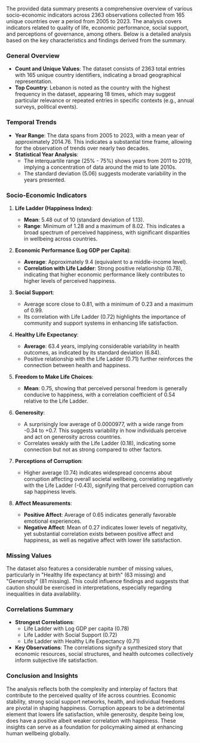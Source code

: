 The provided data summary presents a comprehensive overview of various socio-economic indicators across 2363 observations collected from 165 unique countries over a period from 2005 to 2023. The analysis covers indicators related to quality of life, economic performance, social support, and perceptions of governance, among others. Below is a detailed analysis based on the key characteristics and findings derived from the summary.

### General Overview
- **Count and Unique Values**: The dataset consists of 2363 total entries with 165 unique country identifiers, indicating a broad geographical representation.
- **Top Country**: Lebanon is noted as the country with the highest frequency in the dataset, appearing 18 times, which may suggest particular relevance or repeated entries in specific contexts (e.g., annual surveys, political events).

### Temporal Trends
- **Year Range**: The data spans from 2005 to 2023, with a mean year of approximately 2014.76. This indicates a substantial time frame, allowing for the observation of trends over nearly two decades.
- **Statistical Year Analysis**:
  - The interquartile range (25% - 75%) shows years from 2011 to 2019, implying a concentration of data around the mid to late 2010s.
  - The standard deviation (5.06) suggests moderate variability in the years presented.

### Socio-Economic Indicators
1. **Life Ladder (Happiness Index)**:
   - **Mean**: 5.48 out of 10 (standard deviation of 1.13).
   - **Range**: Minimum of 1.28 and a maximum of 8.02. This indicates a broad spectrum of perceived happiness, with significant disparities in wellbeing across countries.

2. **Economic Performance (Log GDP per Capita)**:
   - **Average**: Approximately 9.4 (equivalent to a middle-income level).
   - **Correlation with Life Ladder**: Strong positive relationship (0.78), indicating that higher economic performance likely contributes to higher levels of perceived happiness.

3. **Social Support**:
   - Average score close to 0.81, with a minimum of 0.23 and a maximum of 0.99.
   - Its correlation with Life Ladder (0.72) highlights the importance of community and support systems in enhancing life satisfaction.

4. **Healthy Life Expectancy**:
   - **Average**: 63.4 years, implying considerable variability in health outcomes, as indicated by its standard deviation (6.84).
   - Positive relationship with the Life Ladder (0.71) further reinforces the connection between health and happiness.

5. **Freedom to Make Life Choices**:
   - **Mean**: 0.75, showing that perceived personal freedom is generally conducive to happiness, with a correlation coefficient of 0.54 relative to the Life Ladder.

6. **Generosity**:
   - A surprisingly low average of 0.0000977, with a wide range from -0.34 to +0.7. This suggests variability in how individuals perceive and act on generosity across countries.
   - Correlates weakly with the Life Ladder (0.18), indicating some connection but not as strong compared to other factors.

7. **Perceptions of Corruption**:
   - Higher average (0.74) indicates widespread concerns about corruption affecting overall societal wellbeing, correlating negatively with the Life Ladder (-0.43), signifying that perceived corruption can sap happiness levels.

8. **Affect Measurements**:
   - **Positive Affect**: Average of 0.65 indicates generally favorable emotional experiences.
   - **Negative Affect**: Mean of 0.27 indicates lower levels of negativity, yet substantial correlation exists between positive affect and happiness, as well as negative affect with lower life satisfaction.

### Missing Values
The dataset also features a considerable number of missing values, particularly in "Healthy life expectancy at birth" (63 missing) and "Generosity" (81 missing). This could influence findings and suggests that caution should be exercised in interpretations, especially regarding inequalities in data availability.

### Correlations Summary
- **Strongest Correlations**:
  - Life Ladder with Log GDP per capita (0.78)
  - Life Ladder with Social Support (0.72)
  - Life Ladder with Healthy Life Expectancy (0.71)
- **Key Observations**: The correlations signify a synthesized story that economic resources, social structures, and health outcomes collectively inform subjective life satisfaction.

### Conclusion and Insights
The analysis reflects both the complexity and interplay of factors that contribute to the perceived quality of life across countries. Economic stability, strong social support networks, health, and individual freedoms are pivotal in shaping happiness. Corruption appears to be a detrimental element that lowers life satisfaction, while generosity, despite being low, does have a positive albeit weaker correlation with happiness. These insights can serve as a foundation for policymaking aimed at enhancing human wellbeing globally.